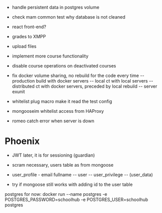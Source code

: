 
- handle persistent data in postgres volume
- check mam common test why database is not cleaned
- react front-end?

- grades to XMPP
- upload files
- implement more course functionality

- disable course operations on deactivated courses

- fix docker volume sharing, no rebuild for the code every time
-- production build with docker servers
-- local ct with local servers
-- distributed ct with docker servers, preceded by local rebuild
-- server exunit

- whitelist plug macro make it read the test config
- mongooseim whitelist access from HAProxy
- romeo catch error when server is down


# Phoenix

- JWT later, it is for sessioning (guardian)
- scram necessary, users table as from mongoose
- user_profile - email fullname
-- user
-- user_privilege
-- (user_data)

- try if mongoose still works with adding id to the user table

postgres for now:
docker run --name postgres -e POSTGRES_PASSWORD=schoolhub -e POSTGRES_USER=schoolhub postgres
